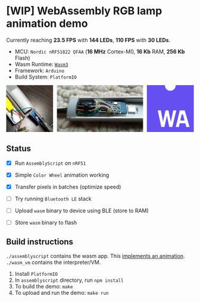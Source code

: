 # [WIP] WebAssembly RGB lamp animation demo

Currently reaching **23.5 FPS** with **144 LEDs**, **110 FPS** with **30 LEDs**.

- MCU: `Nordic nRF51822 QFAA` (**16 MHz** Cortex-M0, **16 Kb** RAM, **256 Kb** Flash)
- Wasm Runtime: [`Wasm3`](https://github.com/wasm3/wasm3)
- Framework: `Arduino`
- Build System: `PlatformIO`

![demo](/extra/photos.jpg)

## Status

- [x] Run `AssemblyScript` on `nRF51`
- [x] Simple `Color Wheel` animation working
- [x] Transfer pixels in batches (optimize speed)
- [ ] Try running `Bluetooth LE` stack
- [ ] Upload `wasm` binary to device using BLE (store to RAM)
- [ ] Store `wasm` binary to flash


## Build instructions

`./assemblyscript` contains the wasm app. This [implements an animation](/assemblyscript/app.ts).  
`./wasm_vm` contains the interpreter/VM.  

1. Install `PlatformIO`
2. In `assemblyscript` directory, run `npm install`
3. To build the demo: `make`
4. To upload and run the demo: `make run`
